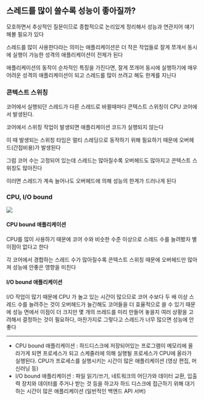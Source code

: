## 스레드를 많이 쓸수록 성능이 좋아질까?

모호하면서 추상적인 질문이므로 종합적으로 논리있게 정리해서 성능과 연관지어 얘기해볼 필요가 있다

스레드를 많이 사용한다라는 의미는 애플리케이션은 더 작은 작업들로 잘게 쪼개서 동시에 실행이 가능한 성격의 애플리케이션이 전제가 된다

애플리케이션의 동작이 순차적인 특징을 가진다면, 잘게 쪼개어 동시에 실행하기에 매우 어려운 성격의 애플리케이션이 되고 스레드를 많이 쓰려고 해도 한계를 지닌다

### 콘텍스트 스위칭

코어에서 실행되던 스레드가 다른 스레드로 바뀔때마다 콘텍스트 스위칭이 CPU 코어에서 발생된다. 

코어에서 스위칭 작업이 발생되면 애플리케이션 코드가 실행되지 않는다

이 때 발생되는 스위칭 타임은 멀티 스레딩으로 동작하기 위해 필요하기 때문에 오버헤드(간접비용)가 발생된다

그럼 코어 수는 고정되어 있는데 스레드는 많아질수록 오버헤드도 많아지고 콘텍스트 스위칭도 많아진다

이러면 스레드가 계속 늘어나도 오버헤드에 의해 성능의 한계가 드러나게 된다

### CPU, I/O bound

<img src="https://github.com/Geol2/Today-I-Learned/blob/main/CS/images/thread.png?raw=true" />

#### CPU bound 애플리케이션

CPU를 많이 사용하기 때문에 코어 수와 비슷한 수준 이상으로 스레드 수를 늘려봤자 별 이점이 없다고 한다

각 코어에서 경합하는 스레드 수가 많아질수록 콘텍스트 스위칭 때문에 오버헤드만 많아져 성능에 안좋은 영향을 미친다

#### I/O bound 애플리케이션

I/O 작업이 많기 때문에 CPU 가 놀고 있는 시간이 많으므로 코어 수보다 두 배 이상 스레드 수를 늘려주는 것이 오버헤드가 늘긴해도 코어들을 더 효율적으로 쓸 수 있기 때문에 성능 면에서 이점이 더 크지만 몇 개의 쓰레드를 미리 만들어 놓을지 여러 상황을 고려해서 결정하는 것이 필요하다, 마찬가지로 그렇다고 스레드가 너무 많으면 성능에 안 좋다

---
- CPU bound 애플리케이션 : 하드디스크에 저장되어있는 프로그램이 메모리에 올라가게 되면 프로세스가 되고 스케줄러에 의해 실행될 프로세스가 CPU에 올라가 실행된다. CPU가 프로세스를 실행시키는 시간이 많은 애플리케이션 (영상 편집, 머신러닝 등)
- I/O bound 애플리케이션 : 파일 읽기/쓰기, 네트워크의 어딘가와 데이터 교환, 입출력 장치와 데이터를 주거나 받는 것 등을 하고자 하드 디스크에 접근하기 위해 대기하는 시간이 많은 애플리케이션 (일반적인 백엔드 API 서버)